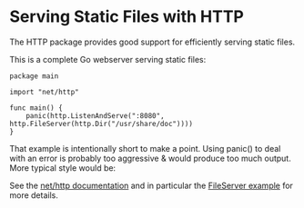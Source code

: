 # Serving Static Files with HTTP

The HTTP package provides good support for efficiently serving static files.

This is a complete Go webserver serving static files:

```
package main

import "net/http"

func main() {
	panic(http.ListenAndServe(":8080", http.FileServer(http.Dir("/usr/share/doc"))))
}
```

That example is intentionally short to make a point.  Using panic() to deal with an error is probably too aggressive & would produce too much output.  More typical style would be:

See the [net/http documentation](http://golang.org/pkg/net/http/) and in particular the [FileServer example](http://golang.org/pkg/net/http/#example_FileServer) for more details.